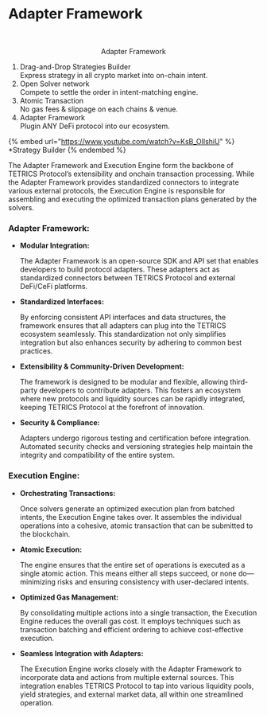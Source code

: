 # Adapter Framework

<div align="center"><figure><img src=".gitbook/assets/スクリーンショット 2025-03-30 午後11.16.15のコピー7.png" alt="" width="375"><figcaption><p>Adapter Framework</p></figcaption></figure></div>

1. Drag-and-Drop Strategies Builder \
   Express strategy in all crypto market into on-chain intent.
2. Open Solver network\
   Compete to settle the order in intent-matching engine.
3. Atomic Transaction\
   No gas fees & slippage on each chains & venue.
4. Adapter Framework\
   Plugin ANY DeFi protocol into our ecosystem.

{% embed url="https://www.youtube.com/watch?v=KsB_OlIshiU" %}
\*Strategy Builder
{% endembed %}



The Adapter Framework and Execution Engine form the backbone of TETRICS Protocol’s extensibility and onchain transaction processing. While the Adapter Framework provides standardized connectors to integrate various external protocols, the Execution Engine is responsible for assembling and executing the optimized transaction plans generated by the solvers.

### **Adapter Framework:**

*   **Modular Integration:**

    The Adapter Framework is an open-source SDK and API set that enables developers to build protocol adapters. These adapters act as standardized connectors between TETRICS Protocol and external DeFi/CeFi platforms.
*   **Standardized Interfaces:**

    By enforcing consistent API interfaces and data structures, the framework ensures that all adapters can plug into the TETRICS ecosystem seamlessly. This standardization not only simplifies integration but also enhances security by adhering to common best practices.
*   **Extensibility & Community-Driven Development:**

    The framework is designed to be modular and flexible, allowing third-party developers to contribute adapters. This fosters an ecosystem where new protocols and liquidity sources can be rapidly integrated, keeping TETRICS Protocol at the forefront of innovation.
*   **Security & Compliance:**

    Adapters undergo rigorous testing and certification before integration. Automated security checks and versioning strategies help maintain the integrity and compatibility of the entire system.

### **Execution Engine:**

*   **Orchestrating Transactions:**

    Once solvers generate an optimized execution plan from batched intents, the Execution Engine takes over. It assembles the individual operations into a cohesive, atomic transaction that can be submitted to the blockchain.
*   **Atomic Execution:**

    The engine ensures that the entire set of operations is executed as a single atomic action. This means either all steps succeed, or none do—minimizing risks and ensuring consistency with user-declared intents.
*   **Optimized Gas Management:**

    By consolidating multiple actions into a single transaction, the Execution Engine reduces the overall gas cost. It employs techniques such as transaction batching and efficient ordering to achieve cost-effective execution.
*   **Seamless Integration with Adapters:**

    The Execution Engine works closely with the Adapter Framework to incorporate data and actions from multiple external sources. This integration enables TETRICS Protocol to tap into various liquidity pools, yield strategies, and external market data, all within one streamlined operation.
